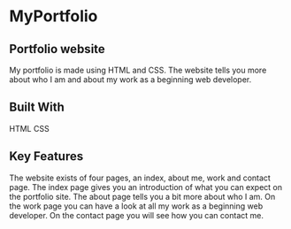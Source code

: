 # MyPortfolio
 
## Portfolio website
My portfolio is made using HTML and CSS. The website tells you more about who I am and about my work as a beginning web developer.

## Built With
HTML CSS

## Key Features
The website exists of four pages, an index, about me, work and contact page. The index page gives you an introduction of what you can expect on the portfolio site. The about page tells you a bit more about who I am. On the work page you can have a look at all my work as a beginning web developer. On the contact page you will see how you can contact me.
